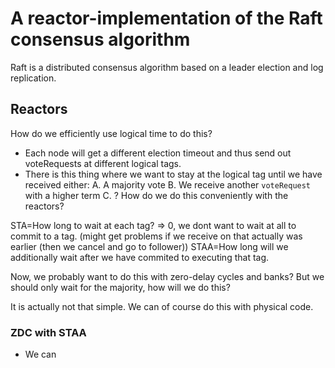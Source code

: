 # A reactor-implementation of the Raft consensus algorithm
Raft is a distributed consensus algorithm based on a leader election and log replication.

## Reactors
How do we efficiently use logical time to do this?
- Each node will get a different election timeout and thus send out voteRequests at different logical tags.
- There is this thing where we want to stay at the logical tag until we have received either:
  A. A majority vote
  B. We receive another `voteRequest` with a higher term
  C. ?
How do we do this conveniently with the reactors? 

STA=How long to wait at each tag? => 0, we dont want to wait at all to commit to a tag. (might get problems if we receive on that actually was earlier (then we cancel and go to follower))
STAA=How long will we additionally wait after we have commited to executing that tag.

Now, we probably want to do this with zero-delay cycles and banks? But we should only wait for the majority, how will we do this?

It is actually not that simple. We can of course do this with physical code.


### ZDC with STAA
- We can
